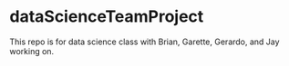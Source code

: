 # dataScienceTeamProject
This repo is for data science class with Brian, Garette, Gerardo, and Jay working on.
